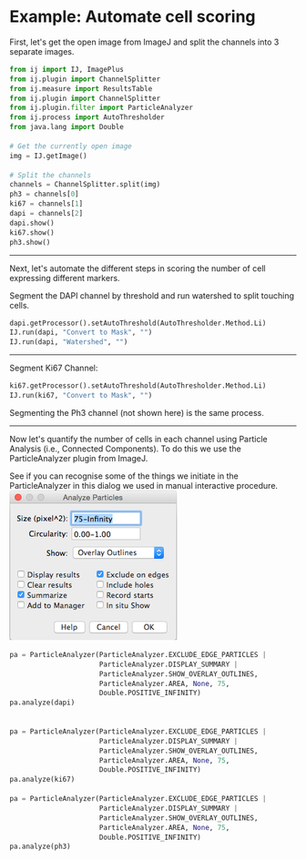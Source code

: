 # Example: Automate cell scoring

First, let's get the open image from ImageJ and split the channels into 3 separate images. 

```python
from ij import IJ, ImagePlus
from ij.plugin import ChannelSplitter
from ij.measure import ResultsTable
from ij.plugin import ChannelSplitter
from ij.plugin.filter import ParticleAnalyzer
from ij.process import AutoThresholder
from java.lang import Double

# Get the currently open image
img = IJ.getImage()

# Split the channels
channels = ChannelSplitter.split(img)
ph3 = channels[0]
ki67 = channels[1]
dapi = channels[2]
dapi.show()
ki67.show()
ph3.show()
```

---
Next, let's automate the different steps in scoring the number of cell expressing different markers.

Segment the DAPI channel by threshold and run watershed to split touching cells.

```python
dapi.getProcessor().setAutoThreshold(AutoThresholder.Method.Li)
IJ.run(dapi, "Convert to Mask", "")
IJ.run(dapi, "Watershed", "")
```

---
Segment Ki67 Channel:

```python
ki67.getProcessor().setAutoThreshold(AutoThresholder.Method.Li)
IJ.run(ki67, "Convert to Mask", "")
```
Segmenting the Ph3 channel (not shown here) is the same process.

---
Now let's quantify the number of cells in each channel using Particle Analysis (i.e., Connected Components). To do this we use the ParticleAnalyzer plugin from ImageJ.

See if you can recognise some of the things we initiate in the ParticleAnalyzer in this dialog we used in manual interactive procedure.
![](../images/demo3/analyze_parts.png)

```python
pa = ParticleAnalyzer(ParticleAnalyzer.EXCLUDE_EDGE_PARTICLES |
                      ParticleAnalyzer.DISPLAY_SUMMARY |
                      ParticleAnalyzer.SHOW_OVERLAY_OUTLINES,
                      ParticleAnalyzer.AREA, None, 75,
                      Double.POSITIVE_INFINITY)
pa.analyze(dapi)


pa = ParticleAnalyzer(ParticleAnalyzer.EXCLUDE_EDGE_PARTICLES |
                      ParticleAnalyzer.DISPLAY_SUMMARY |
                      ParticleAnalyzer.SHOW_OVERLAY_OUTLINES,
                      ParticleAnalyzer.AREA, None, 75,
                      Double.POSITIVE_INFINITY)
pa.analyze(ki67)

pa = ParticleAnalyzer(ParticleAnalyzer.EXCLUDE_EDGE_PARTICLES |
                      ParticleAnalyzer.DISPLAY_SUMMARY |
                      ParticleAnalyzer.SHOW_OVERLAY_OUTLINES,
                      ParticleAnalyzer.AREA, None, 75,
                      Double.POSITIVE_INFINITY)
pa.analyze(ph3)
```


